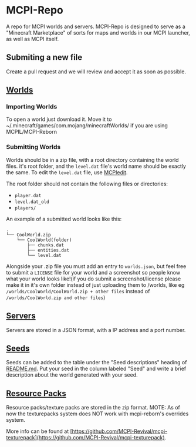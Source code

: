 # MCPI-Repo
A repo for MCPI worlds and servers. MCPI-Repo is designed to serve as a "Minecraft Marketplace" of sorts for maps and worlds in our MCPI launcher, as well as MCPI itself.

## Submiting a new file
Create a pull request and we will review and accept it as soon as possible.

## [Worlds](worlds/)

### Importing Worlds
To open a world just download it.
Move it to ~/.minecraft/games/com.mojang/minecraftWorlds/ if you are using MCPIL/MCPI-Reborn

### Submitting Worlds
Worlds should be in a zip file, with a root directory containing the world files. it's root folder, and the `level.dat` file's world name should be exactly the same. To edit the `level.dat` file, use [MCPIedit](https://github.com/MCPI-Revival/MCPIedit).

The root folder should not contain the following files or directories:
- `player.dat`
- `level.dat_old`
- `players/`

An example of a submitted world looks like this:
```
.
└── CoolWorld.zip
    └── CoolWorld(folder)
        ├── chunks.dat
        ├── entities.dat
        └── level.dat
```
  
Alongside your .zip file you must add an entry to `worlds.json`, but feel free to submit a `LICENSE` file for your world and a screenshot so people know what your world looks like!(if you do submit a screenshot/license please make it in it's own folder instead of just uploading them to /worlds, like eg `/worlds/CoolWorld/CoolWorld.zip + other files` instead of `/worlds/CoolWorld.zip and other files`)

## [Servers](servers/)
Servers are stored in a JSON format, with a IP address and a port number.

## [Seeds](seeds/)
Seeds can be added to the table under the "Seed descriptions" heading of [README.md](https://github.com/MCPI-Revival/mcpi-repo/blob/main/seeds/README.md). Put your seed in the column labeled "Seed" and write a brief description about the world generated with your seed.

## [Resource Packs](texturepack/)
Resource packs/texture packs are stored in the zip format. MOTE: As of now the texturepacks system does NOT work with mcpi-reborn's overrides system.

More info can be found at [https://github.com/MCPI-Revival/mcpi-texturepack](https://github.com/MCPI-Revival/mcpi-texturepack).
